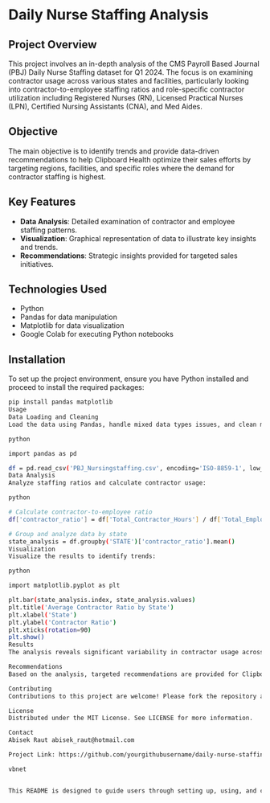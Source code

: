 # Daily Nurse Staffing Analysis

## Project Overview

This project involves an in-depth analysis of the CMS Payroll Based Journal (PBJ) Daily Nurse Staffing dataset for Q1 2024. The focus is on examining contractor usage across various states and facilities, particularly looking into contractor-to-employee staffing ratios and role-specific contractor utilization including Registered Nurses (RN), Licensed Practical Nurses (LPN), Certified Nursing Assistants (CNA), and Med Aides.

## Objective

The main objective is to identify trends and provide data-driven recommendations to help Clipboard Health optimize their sales efforts by targeting regions, facilities, and specific roles where the demand for contractor staffing is highest.

## Key Features

- **Data Analysis**: Detailed examination of contractor and employee staffing patterns.
- **Visualization**: Graphical representation of data to illustrate key insights and trends.
- **Recommendations**: Strategic insights provided for targeted sales initiatives.

## Technologies Used

- Python
- Pandas for data manipulation
- Matplotlib for data visualization
- Google Colab for executing Python notebooks

## Installation

To set up the project environment, ensure you have Python installed and proceed to install the required packages:

```bash
pip install pandas matplotlib
Usage
Data Loading and Cleaning
Load the data using Pandas, handle mixed data types issues, and clean missing values:

python

import pandas as pd

df = pd.read_csv('PBJ_Nursingstaffing.csv', encoding='ISO-8859-1', low_memory=False)
Data Analysis
Analyze staffing ratios and calculate contractor usage:

python

# Calculate contractor-to-employee ratio
df['contractor_ratio'] = df['Total_Contractor_Hours'] / df['Total_Employee_Hours']

# Group and analyze data by state
state_analysis = df.groupby('STATE')['contractor_ratio'].mean()
Visualization
Visualize the results to identify trends:

python

import matplotlib.pyplot as plt

plt.bar(state_analysis.index, state_analysis.values)
plt.title('Average Contractor Ratio by State')
plt.xlabel('State')
plt.ylabel('Contractor Ratio')
plt.xticks(rotation=90)
plt.show()
Results
The analysis reveals significant variability in contractor usage across states and roles, with some states showing a higher reliance on contractors than others. Detailed findings and state-specific data are available in the repository.

Recommendations
Based on the analysis, targeted recommendations are provided for Clipboard Health to focus on states and facilities with the highest usage of contractors, optimizing their sales and marketing strategies.

Contributing
Contributions to this project are welcome! Please fork the repository and submit a pull request with your improvements.

License
Distributed under the MIT License. See LICENSE for more information.

Contact
Abisek Raut abisek_raut@hotmail.com

Project Link: https://github.com/yourgithubusername/daily-nurse-staffing

vbnet


This README is designed to guide users through setting up, using, and contributing to your project. It includes sections on the project's purpose, how to set up the environment, detailed instructions on how to run the analysis, and how to visualize the results.
